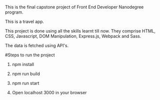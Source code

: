 This is the final capstone project of Front End Developer Nanodegree program.

This is a travel app.

This project is done using all the skills learnt till now. 
They comprise HTML, CSS, Javascript, DOM Manipulation, Express.js, Webpack and Sass.

The data is fetched using API's.

#Steps to run the project

1) npm install

2) npm run build

3) npm run start

4) Open localhost 3000 in your browser

